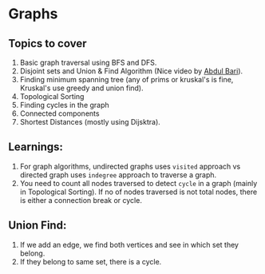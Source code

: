 # Graphs
## Topics to cover
1. Basic graph traversal using BFS and DFS.
2. Disjoint sets and Union & Find Algorithm (Nice video by [Abdul Bari](https://www.youtube.com/watch?v=wU6udHRIkcc)).
3. Finding minimum spanning tree (any of prims or kruskal's is fine, Kruskal's use greedy and union find).
4. Topological Sorting 
5. Finding cycles in the graph
6. Connected components
7. Shortest Distances (mostly using Dijsktra).

## Learnings:
1. For graph algorithms, undirected graphs uses `visited` approach vs directed graph uses `indegree` approach to traverse a graph.
2. You need to count all nodes traversed to detect `cycle` in a graph (mainly in Topological Sorting). If no of nodes traversed is not total nodes, there is either a connection break or cycle.

## Union Find:
1. If we add an edge, we find both vertices and see in which set they belong.
2. If they belong to same set, there is a cycle.
